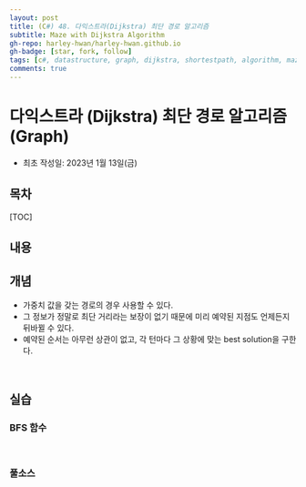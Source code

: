 ```yaml
---
layout: post
title: (C#) 48. 다익스트라(Dijkstra) 최단 경로 알고리즘
subtitle: Maze with Dijkstra Algorithm
gh-repo: harley-hwan/harley-hwan.github.io
gh-badge: [star, fork, follow]
tags: [c#, datastructure, graph, dijkstra, shortestpath, algorithm, maze]
comments: true
---
```


# 다익스트라 (Dijkstra) 최단 경로 알고리즘 (Graph)

- 최초 작성일: 2023년 1월 13일(금)

## 목차

[TOC]

## 내용



## 개념

- 가중치 값을 갖는 경로의 경우 사용할 수 있다.
- 그 정보가 정말로 최단 거리라는 보장이 없기 때문에 미리 예약된 지점도 언제든지 뒤바뀔 수 있다. 
- 예약된 순서는 아무런 상관이 없고, 각 턴마다 그 상황에 맞는 best solution을 구한다.

<br/>

## 실습

### BFS 함수

<br/>

### 풀소스
